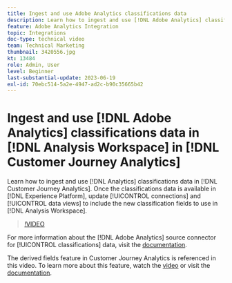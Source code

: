 ```yaml
---
title: Ingest and use Adobe Analytics classifications data
description: Learn how to ingest and use [!DNL Adobe Analytics] classifications data in [!DNL Customer Journey Analytics].
feature: Adobe Analytics Integration
topic: Integrations
doc-type: technical video
team: Technical Marketing
thumbnail: 3420556.jpg
kt: 13484
role: Admin, User
level: Beginner
last-substantial-update: 2023-06-19
exl-id: 70ebc514-5a2e-4947-ad2c-b90c35665b42
---
```

# Ingest and use [!DNL Adobe Analytics] classifications data in [!DNL Analysis Workspace] in [!DNL Customer Journey Analytics]

Learn how to ingest and use [!DNL Analytics] classifications data in [!DNL Customer Journey Analytics]. Once the classifications data is available in [!DNL Experience Platform], update [!UICONTROL connections] and [!UICONTROL data views] to include the new classification fields to use in [!DNL Analysis Workspace]. 

>[!VIDEO](https://video.tv.adobe.com/v/3420556/?quality=12&learn=on)

For more information about the [!DNL Adobe Analytics] source connector for [!UICONTROL classifications] data, visit the [documentation](https://experienceleague.adobe.com/docs/experience-platform/sources/ui-tutorials/create/adobe-applications/classifications.html).

The derived fields feature in Customer Journey Analytics is referenced in this video. To learn more about this feature, watch the [video](https://experienceleague.adobe.com/docs/customer-journey-analytics-learn/tutorials/data-views/derived-fields-in-cja.html) or visit the [documentation](https://experienceleague.adobe.com/docs/analytics-platform/using/cja-dataviews/derived-fields.html).
